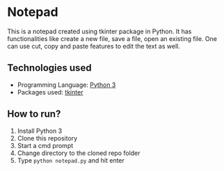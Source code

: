 # Notepad

This is a notepad created using tkinter package in Python.
It has functionalities like create a new file, save a file, open an existing file.
One can use cut, copy and paste features to edit the text as well.

## Technologies used 
* Programming Language: [Python 3](https://www.python.org/)
* Packages used: [tkinter](https://docs.python.org/3/library/tkinter.html)

## How to run?
1. Install Python 3
2. Clone this repository
3. Start a cmd prompt
4. Change directory to the cloned repo folder
5. Type `python notepad.py` and hit enter
